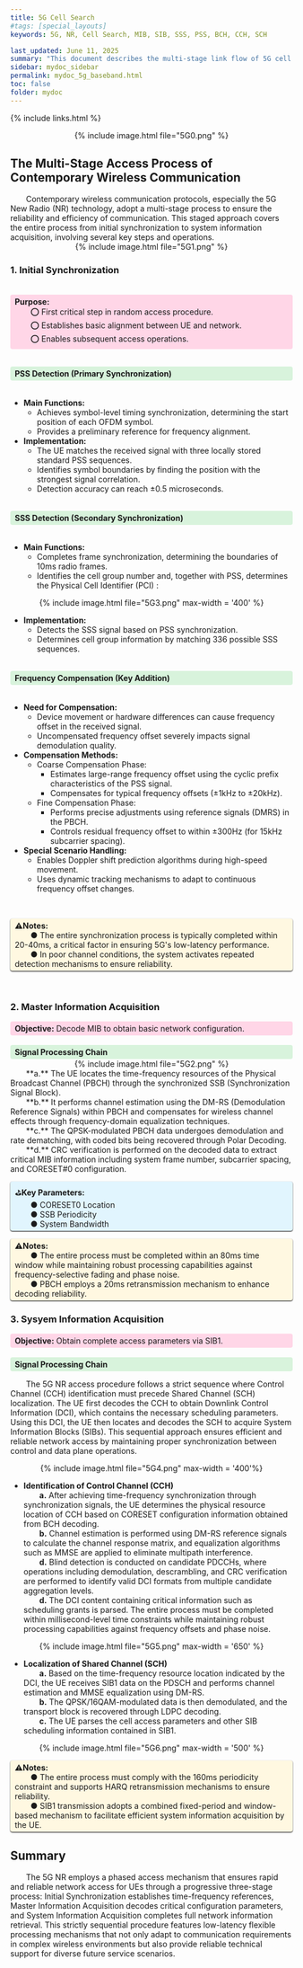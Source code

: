 ```yaml
---
title: 5G Cell Search
#tags: [special_layouts]
keywords: 5G, NR, Cell Search, MIB, SIB, SSS, PSS, BCH, CCH, SCH

last_updated: June 11, 2025
summary: "This document describes the multi-stage link flow of 5G cell search, which can be adapted to a variety of scenarios."
sidebar: mydoc_sidebar
permalink: mydoc_5g_baseband.html
toc: false
folder: mydoc
---
```


{% include links.html %}

<div style="text-align: center;">
  {% include image.html file="5G0.png" %}
</div>

<h2 id="rMNS6"><font style="color:rgba(0, 0, 0, 0.9);">The Multi-Stage Access Process of Contemporary Wireless Communication</font></h2>
<font style="color:rgba(0, 0, 0, 0.9);">
&emsp;&emsp;Contemporary wireless communication protocols, especially the 5G New Radio (NR) technology, adopt a multi-stage process to ensure the reliability and efficiency of communication. This staged approach covers the entire process from initial synchronization to system information acquisition, involving several key steps and operations.</font>

<div style="text-align: center;">
  {% include image.html file="5G1.png" %}
</div>

<h3 id="NdMiB"><font style="color:rgba(0, 0, 0, 0.9);">1. Initial Synchronization</font></h3>
<br>
<span style="background: #FFD6E7; padding: 4px 8px; border-radius: 4px; display: block; width: 100%; box-sizing: border-box;">
<b>Purpose:</b><br>
&emsp;&emsp;⭕ First critical step in random access procedure.<br>
&emsp;&emsp;⭕ Establishes basic alignment between UE and network.<br>
&emsp;&emsp;⭕ Enables subsequent access operations.
</span>
<br>

<span style="
  background: #D8F3DC; 
  padding: 4px 8px; 
  border-radius: 4px; 
  display: block;
  width: 100%;
  box-sizing: border-box;">
<b>PSS Detection (Primary Synchronization)</b>
</span><br>

+ **Main Functions:**
  - Achieves symbol-level timing synchronization, determining the start position of each OFDM symbol. 
  - Provides a preliminary reference for frequency alignment.
+ **Implementation:**
  - The UE matches the received signal with three locally stored standard PSS sequences.
  - Identifies symbol boundaries by finding the position with the strongest signal correlation.
  - Detection accuracy can reach ±0.5 microseconds.
<br><br>

<span style="background: #D8F3DC; padding: 4px 8px; border-radius: 4px; display: block;width: 100%;box-sizing: border-box;">
<b>SSS Detection (Secondary Synchronization)</b>
</span>
<br>

+ **Main Functions:**
  - Completes frame synchronization, determining the boundaries of 10ms radio frames. 
  - Identifies the cell group number and, together with PSS, determines the Physical Cell Identifier (PCI) :
<div style="text-align: center;">
  {% include image.html file="5G3.png" max-width = '400' %}
</div>
 
+ **Implementation:**
  - Detects the SSS signal based on PSS synchronization. 
  - Determines cell group information by matching 336 possible SSS sequences.<br><br>

<span style="background: #D8F3DC; padding: 4px 8px; border-radius: 4px; display: block;width: 100%;box-sizing: border-box;">
<b>Frequency Compensation (Key Addition)</b>
</span><br>

+ **Need for Compensation:**
  - Device movement or hardware differences can cause frequency offset in the received signal.  
  - Uncompensated frequency offset severely impacts signal demodulation quality.  
+ **Compensation Methods:**
  - Coarse Compensation Phase:  
    * Estimates large-range frequency offset using the cyclic prefix characteristics of the PSS signal.  
    * Compensates for typical frequency offsets (±1kHz to ±20kHz).  
  - Fine Compensation Phase:  
    * Performs precise adjustments using reference signals (DMRS) in the PBCH.  
    * Controls residual frequency offset to within ±300Hz (for 15kHz subcarrier spacing).  
+ **Special Scenario Handling:**
  - Enables Doppler shift prediction algorithms during high-speed movement.  
  - Uses dynamic tracking mechanisms to adapt to continuous frequency offset changes.  
<br>    
    
<span style="
  background-color: #FFF8E1;  
  padding: 4px 8px;  
  border-radius: 4px; 
  display: inline-block; 
  box-shadow: 0 1px 2px rgba(0,0,0,1); 
">
  <span> ⚠️<b>Notes:</b><br>
&emsp;&emsp;● The entire synchronization process is typically completed within 20-40ms, a critical factor in ensuring 5G's low-latency performance.<br>
&emsp;&emsp;● In poor channel conditions, the system activates repeated detection mechanisms to ensure reliability.
  </span>


<br>
<h3 id="dA2ia"><font style="color:rgba(0, 0, 0, 0.9);">2. Master Information Acquisition</font></h3>

<span style="background: #FFD6E7; padding: 4px 8px; border-radius: 4px; display: block;width: 100%;box-sizing: border-box;">
<b>Objective:</b> Decode MIB to obtain basic network configuration.
</span><br>

<span style="background: #D8F3DC; padding: 4px 8px; border-radius: 4px; display: block;width: 100%;box-sizing: border-box;">
<b>Signal Processing Chain</b>
</span>

<div style="text-align: center;">
  {% include image.html file="5G2.png" %}
</div>
&emsp;&emsp;**a.** The UE locates the time-frequency resources of the Physical Broadcast Channel (PBCH) through the synchronized SSB (Synchronization Signal Block).<br>
&emsp;&emsp;**b.** It performs channel estimation using the DM-RS (Demodulation Reference Signals) within PBCH and compensates for wireless channel effects through frequency-domain equalization techniques.<br>
&emsp;&emsp;**c.** The QPSK-modulated PBCH data undergoes demodulation and rate dematching, with coded bits being recovered through Polar Decoding. <br>
&emsp;&emsp;**d.** CRC verification is performed on the decoded data to extract critical MIB information including system frame number, subcarrier spacing, and CORESET#0 configuration. 


<span style="
  background-color: #E1F5FE;  
  padding: 4px 8px;  
  border-radius: 4px; 
  display: block;width: 100%;box-sizing: border-box; 
  box-shadow: 0 1px 2px rgba(0,0,0,1); 
">
  <span> ⛳️<b>Key Parameters:</b><br>
&emsp;&emsp;● CORESET0 Location<br>
&emsp;&emsp;● SSB Periodicity<br>
&emsp;&emsp;● System Bandwidth
  </span>

<span style="
  background-color: #FFF8E1;  
  padding: 4px 8px;  
  border-radius: 4px; 
  display: block;width: 100%;box-sizing: border-box; 
  box-shadow: 0 1px 2px rgba(0,0,0,1); 
">
  <span> ⚠️<b>Notes:</b><br>
&emsp;&emsp;● The entire process must be completed within an 80ms time window while maintaining robust processing capabilities against frequency-selective fading and phase noise.<br>
&emsp;&emsp;● PBCH employs a 20ms retransmission mechanism to enhance decoding reliability.
  </span>

<h3 id="NePiQ"> <font style="color:rgba(0, 0, 0, 0.9);">3. Sysyem Information Acquisition</font></h3>
<span style=
  "background: #FFD6E7; 
    padding: 4px 8px; 
    border-radius: 4px; 
    display: block;width: 100%;box-sizing: border-box;">
<b>Objective:</b> Obtain complete access parameters via SIB1.
</span><br>

<span style="background: #D8F3DC; padding: 4px 8px; border-radius: 4px; display: block;width: 100%;box-sizing: border-box;">
<b>Signal Processing Chain</b>
</span>

&emsp;&emsp;The 5G NR access procedure follows a strict sequence where Control Channel (CCH) identification must precede Shared Channel (SCH) localization. The UE first decodes the CCH to obtain Downlink Control Information (DCI), which contains the necessary scheduling parameters. Using this DCI, the UE then locates and decodes the SCH to acquire System Information Blocks (SIBs). This sequential approach ensures efficient and reliable network access by maintaining proper synchronization between control and data plane operations.

<div style="text-align: center;">
  {% include image.html file="5G4.png" max-width = '400'%}
</div>

+ **<font style="color:rgba(0, 0, 0, 0.9);">Identification of Control Channel (CCH)</font>**<br>
&emsp;&emsp;**a.**  <font style="color:rgba(0, 0, 0, 0.9);">After achieving time-frequency synchronization through synchronization signals, the UE determines the physical resource location of CCH based on CORESET configuration information obtained from BCH decoding. </font><br>
&emsp;&emsp;**b.** <font style="color:rgba(0, 0, 0, 0.9);">Channel estimation is performed using DM-RS reference signals to calculate the channel response matrix, and equalization algorithms such as MMSE are applied to eliminate multipath interference. </font><br>
&emsp;&emsp;**d.** <font style="color:rgba(0, 0, 0, 0.9);">Blind detection is conducted on candidate PDCCHs, where operations including demodulation, descrambling, and CRC verification are performed to identify valid DCI formats from multiple candidate aggregation levels. </font><br>
&emsp;&emsp;**d.** <font style="color:rgba(0, 0, 0, 0.9);">The DCI content containing critical information such as scheduling grants is parsed. The entire process must be completed within millisecond-level time constraints while maintaining robust processing capabilities against frequency offsets and phase noise.</font>

<div style="text-align: center;">
  {% include image.html file="5G5.png" max-width = '650' %}
</div>

+ **<font style="color:rgba(0, 0, 0, 0.9);">Localization of Shared Channel (SCH)</font>**<br>
&emsp;&emsp;**a.** <font style="color:rgba(0, 0, 0, 0.9);">Based on the time-frequency resource location indicated by the DCI, the UE receives SIB1 data on the PDSCH and performs channel estimation and MMSE equalization using DM-RS. </font><br>
&emsp;&emsp;**b.** <font style="color:rgba(0, 0, 0, 0.9);">The QPSK/16QAM-modulated data is then demodulated, and the transport block is recovered through LDPC decoding. </font><br>
&emsp;&emsp;**c.** <font style="color:rgba(0, 0, 0, 0.9);">The UE parses the cell access parameters and other SIB scheduling information contained in SIB1. </font><br>

<div style="text-align: center;">
  {% include image.html file="5G6.png" max-width = '500' %}
</div>

<span style="
  background-color: #FFF8E1;  
  padding: 4px 8px;  
  border-radius: 4px; 
  display: block;width: 100%;box-sizing: border-box; 
  box-shadow: 0 1px 2px rgba(0,0,0,1); 
">
  <span> ⚠️<b>Notes:</b><br>
&emsp;&emsp;● The entire process must comply with the 160ms periodicity constraint and supports HARQ retransmission mechanisms to ensure reliability.<br>
&emsp;&emsp;● SIB1 transmission adopts a combined fixed-period and window-based mechanism to facilitate efficient system information acquisition by the UE.
  </span>

<h2 id="LEe7M">Summary</h2>
<font>&emsp;&emsp;The 5G NR employs a phased access mechanism that ensures rapid and reliable network access for UEs through a progressive three-stage process: Initial Synchronization establishes time-frequency references, Master Information Acquisition decodes critical configuration parameters, and System Information Acquisition completes full network information retrieval. This strictly sequential procedure features low-latency flexible processing mechanisms that not only adapt to communication requirements in complex wireless environments but also provide reliable technical support for diverse future service scenarios.</font>
